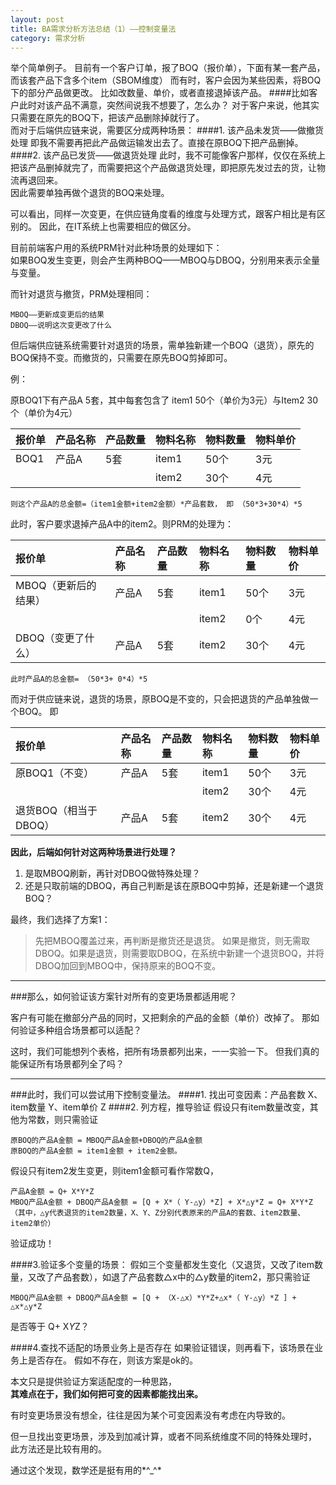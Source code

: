 ```yaml
---
layout: post
title: BA需求分析方法总结（1）——控制变量法
category: 需求分析
---
```


举个简单例子。
目前有一个客户订单，报了BOQ（报价单），下面有某一套产品，而该套产品下含多个item（SBOM维度）
而有时，客户会因为某些因素，将BOQ下的部分产品做更改。 比如改数量、单价，或者直接退掉该产品。
####比如客户此时对该产品不满意，突然间说我不想要了，怎么办？
对于客户来说，他其实只需要在原先的BOQ下，把该产品删除掉就行了。     
而对于后端供应链来说，需要区分成两种场景：
####1. 该产品未发货——做撤货处理 
  即我不需要再把此产品做运输发出去了。直接在原BOQ下把产品删掉。
####2. 该产品已发货——做退货处理
  此时，我不可能像客户那样，仅仅在系统上把该产品删掉就完了，而需要把这个产品做退货处理，即把原先发过去的货，让物流再退回来。  
  因此需要单独再做个退货的BOQ来处理。

可以看出，同样一次变更，在供应链角度看的维度与处理方式，跟客户相比是有区别的。
因此，在IT系统上也需要相应的做区分。

目前前端客户用的系统PRM针对此种场景的处理如下：  
如果BOQ发生变更，则会产生两种BOQ——MBOQ与DBOQ，分别用来表示全量与变量。

而针对退货与撤货，PRM处理相同：  
    
    MBOQ——更新成变更后的结果
    DBOQ——说明这次变更改了什么

但后端供应链系统需要针对退货的场景，需单独新建一个BOQ（退货），原先的BOQ保持不变。而撤货的，只需要在原先BOQ剪掉即可。

例：

原BOQ1下有产品A 5套，其中每套包含了 item1 50个（单价为3元）与Item2 30个（单价为4元）  

| 报价单 | 产品名称 | 产品数量 | 物料名称 | 物料数量 | 物料单价 |
| ------ |:-------- |:-------- |:-------- |:-------- |:-------- |
| BOQ1   | 产品A    | 5套      | item1    | 50个     | 3元      |
|        |          |          | item2    | 30个     | 4元      |
      
    则这个产品A的总金额=（item1金额+item2金额）*产品套数， 即 （50*3+30*4）*5

此时，客户要求退掉产品A中的item2。则PRM的处理为：  

| 报价单 | 产品名称 | 产品数量 | 物料名称 | 物料数量 | 物料单价 |
|:------ |:-------- |:-------- |:-------- |:-------- |:-------- |
| MBOQ（更新后的结果）| 产品A | 5套 | item1 | 50个 | 3元 |
|                     |       |     | item2 | 0个  | 4元 |
| DBOQ（变更了什么）  | 产品A | 5套 | item2 | 30个 | 4元 |

    此时产品A的总金额= （50*3+ 0*4）*5

而对于供应链来说，退货的场景，原BOQ是不变的，只会把退货的产品单独做一个BOQ。
即  

| 报价单 | 产品名称 | 产品数量 | 物料名称 | 物料数量 | 物料单价 |
|:------ |:-------- |:-------- |:-------- |:-------- |:-------- |
|原BOQ1（不变）       |产品A |5套  |item1 |50个 |3元|
|                     |      |     |item2 |30个 |4元|
|退货BOQ（相当于DBOQ）|产品A |5套  |item2 |30个 |4元|

**因此，后端如何针对这两种场景进行处理？**

1. 是取MBOQ刷新，再针对DBOQ做特殊处理？  
2. 还是只取前端的DBOQ，再自己判断是该在原BOQ中剪掉，还是新建一个退货BOQ？

最终，我们选择了方案1： 
    
> 先把MBOQ覆盖过来，再判断是撤货还是退货。 如果是撤货，则无需取DBOQ。如果是退货，则需要取DBOQ，在系统中新建一个退货BOQ，并将DBOQ加回到MBOQ中，保持原来的BOQ不变。

---

###那么，如何验证该方案针对所有的变更场景都适用呢？

客户有可能在撤部分产品的同时，又把剩余的产品的金额（单价）改掉了。 那如何验证多种组合场景都可以适配？

这时，我们可能想列个表格，把所有场景都列出来，一一实验一下。 但我们真的能保证所有场景都列全了吗？

---

###此时，我们可以尝试用下控制变量法。
####1. 找出可变因素：产品套数 X、item数量 Y、item单价 Z
####2. 列方程，推导验证
  假设只有item数量改变，其他为常数，则只需验证

    原BOQ的产品A金额 = MBOQ产品A金额+DBOQ的产品A金额
    原BOQ的产品A金额 = item1金额 + item2金额。  
  假设只有item2发生变更，则item1金额可看作常数Q，

    产品A金额 = Q+ X*Y*Z
    MBOQ产品A金额 + DBOQ产品A金额 = [Q + X*（ Y-△y）*Z] + X*△y*Z = Q+ X*Y*Z 
    （其中，△y代表退货的item2数量，X、Y、Z分别代表原来的产品A的套数、item2数量、item2单价）

  验证成功！

####3.验证多个变量的场景：
  假如三个变量都发生变化（又退货，又改了item数量，又改了产品套数），如退了产品套数△x中的△y数量的item2，那只需验证

    MBOQ产品A金额 + DBOQ产品A金额 = [Q + （X-△x）*Y*Z+△x*（ Y-△y）*Z ] + △x*△y*Z  
  是否等于 
    Q+ X*Y*Z？

####4.查找不适配的场景业务上是否存在
  如果验证错误，则再看下，该场景在业务上是否存在。 假如不存在，则该方案是ok的。

本文只是提供验证方案适配度的一种思路，  
**其难点在于，我们如何把可变的因素都能找出来。**

有时变更场景没有想全，往往是因为某个可变因素没有考虑在内导致的。  

但一旦找出变更场景，涉及到加减计算，或者不同系统维度不同的特殊处理时，   
此方法还是比较有用的。

通过这个发现，数学还是挺有用的*^_^*
